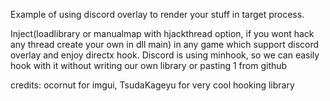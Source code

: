 Example of using discord overlay to render your stuff in target process.

Inject(loadlibrary or manualmap with hjackthread option, if you wont hack any thread create your own in dll main) in any game which support discord overlay and enjoy directx hook.
Discord is using minhook, so we can easily hook with it without writing our own library or pasting 1 from github

credits: ocornut for imgui, TsudaKageyu for very cool hooking library
